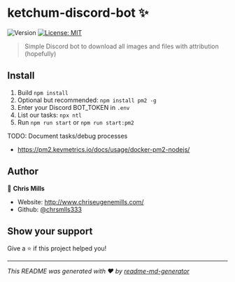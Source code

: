 # ketchum-discord-bot ✨
![Version](https://img.shields.io/badge/version-0.1.0-blue.svg?cacheSeconds=2592000)
[![License: MIT](https://img.shields.io/badge/License-MIT-yellow.svg)](#)

> Simple Discord bot to download all images and files with attribution (hopefully)

## Install

1. Build `npm install`
2. Optional but recommended: `npm install pm2 -g`
3. Enter your Discord BOT_TOKEN in `.env`
4. List our tasks: `npx ntl`
5. Run `npm run start` or `npm run start:pm2`

TODO: Document tasks/debug processes

- https://pm2.keymetrics.io/docs/usage/docker-pm2-nodejs/

## Author

👤 **Chris Mills**

* Website: http://www.chriseugenemills.com/
* Github: [@chrsmlls333](https://github.com/chrsmlls333)

## Show your support

Give a ⭐️ if this project helped you!


***
_This README was generated with ❤️ by [readme-md-generator](https://github.com/kefranabg/readme-md-generator)_